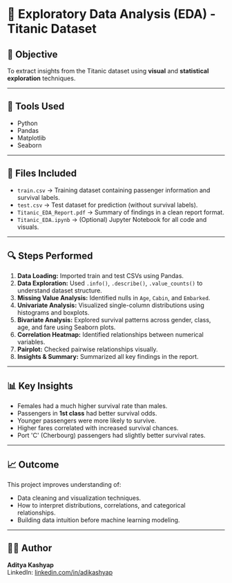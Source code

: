 # 🧭 Exploratory Data Analysis (EDA) - Titanic Dataset

## 📘 Objective
To extract insights from the Titanic dataset using **visual** and **statistical exploration** techniques.

---

## 🧰 Tools Used
- Python
- Pandas
- Matplotlib
- Seaborn

---

## 📂 Files Included
- `train.csv` → Training dataset containing passenger information and survival labels.
- `test.csv` → Test dataset for prediction (without survival labels).
- `Titanic_EDA_Report.pdf` → Summary of findings in a clean report format.
- `Titanic_EDA.ipynb` → (Optional) Jupyter Notebook for all code and visuals.

---

## 🔍 Steps Performed
1. **Data Loading:** Imported train and test CSVs using Pandas.  
2. **Data Exploration:** Used `.info()`, `.describe()`, `.value_counts()` to understand dataset structure.  
3. **Missing Value Analysis:** Identified nulls in `Age`, `Cabin`, and `Embarked`.  
4. **Univariate Analysis:** Visualized single-column distributions using histograms and boxplots.  
5. **Bivariate Analysis:** Explored survival patterns across gender, class, age, and fare using Seaborn plots.  
6. **Correlation Heatmap:** Identified relationships between numerical variables.  
7. **Pairplot:** Checked pairwise relationships visually.  
8. **Insights & Summary:** Summarized all key findings in the report.

---

## 📊 Key Insights
- Females had a much higher survival rate than males.  
- Passengers in **1st class** had better survival odds.  
- Younger passengers were more likely to survive.  
- Higher fares correlated with increased survival chances.  
- Port 'C' (Cherbourg) passengers had slightly better survival rates.  

---

## 📈 Outcome
This project improves understanding of:
- Data cleaning and visualization techniques.  
- How to interpret distributions, correlations, and categorical relationships.  
- Building data intuition before machine learning modeling.

---

## 👨‍💻 Author
**Aditya Kashyap**  
LinkedIn: [linkedin.com/in/adikashyap](https://www.linkedin.com/in/adikashyap/)

